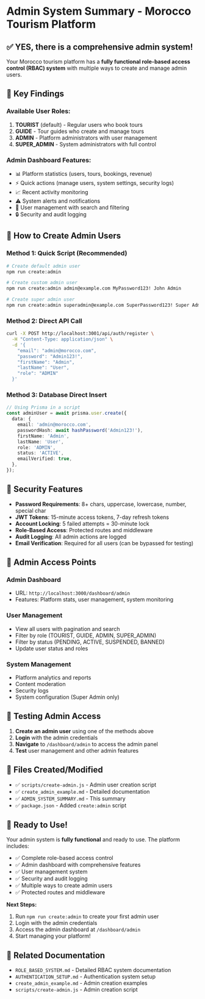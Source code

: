 # Admin System Summary - Morocco Tourism Platform

## ✅ **YES, there is a comprehensive admin system!**

Your Morocco tourism platform has a **fully functional role-based access control (RBAC) system** with multiple ways to create and manage admin users.

## 🎯 **Key Findings**

### **Available User Roles:**
1. **TOURIST** (default) - Regular users who book tours
2. **GUIDE** - Tour guides who create and manage tours  
3. **ADMIN** - Platform administrators with user management
4. **SUPER_ADMIN** - System administrators with full control

### **Admin Dashboard Features:**
- 📊 Platform statistics (users, tours, bookings, revenue)
- ⚡ Quick actions (manage users, system settings, security logs)
- 📈 Recent activity monitoring
- ⚠️ System alerts and notifications
- 👥 User management with search and filtering
- 🔒 Security and audit logging

## 🚀 **How to Create Admin Users**

### **Method 1: Quick Script (Recommended)**
```bash
# Create default admin user
npm run create:admin

# Create custom admin user
npm run create:admin admin@example.com MyPassword123! John Admin

# Create super admin user
npm run create:admin superadmin@example.com SuperPassword123! Super Admin SUPER_ADMIN
```

### **Method 2: Direct API Call**
```bash
curl -X POST http://localhost:3001/api/auth/register \
  -H "Content-Type: application/json" \
  -d '{
    "email": "admin@morocco.com",
    "password": "Admin123!",
    "firstName": "Admin",
    "lastName": "User",
    "role": "ADMIN"
  }'
```

### **Method 3: Database Direct Insert**
```typescript
// Using Prisma in a script
const adminUser = await prisma.user.create({
  data: {
    email: 'admin@morocco.com',
    passwordHash: await hashPassword('Admin123!'),
    firstName: 'Admin',
    lastName: 'User',
    role: 'ADMIN',
    status: 'ACTIVE',
    emailVerified: true,
  },
});
```

## 🔐 **Security Features**

- **Password Requirements**: 8+ chars, uppercase, lowercase, number, special char
- **JWT Tokens**: 15-minute access tokens, 7-day refresh tokens
- **Account Locking**: 5 failed attempts = 30-minute lock
- **Role-Based Access**: Protected routes and middleware
- **Audit Logging**: All admin actions are logged
- **Email Verification**: Required for all users (can be bypassed for testing)

## 📍 **Admin Access Points**

### **Admin Dashboard**
- URL: `http://localhost:3000/dashboard/admin`
- Features: Platform stats, user management, system monitoring

### **User Management**
- View all users with pagination and search
- Filter by role (TOURIST, GUIDE, ADMIN, SUPER_ADMIN)
- Filter by status (PENDING, ACTIVE, SUSPENDED, BANNED)
- Update user status and roles

### **System Management**
- Platform analytics and reports
- Content moderation
- Security logs
- System configuration (Super Admin only)

## 🧪 **Testing Admin Access**

1. **Create an admin user** using one of the methods above
2. **Login** with the admin credentials
3. **Navigate** to `/dashboard/admin` to access the admin panel
4. **Test** user management and other admin features

## 📁 **Files Created/Modified**

- ✅ `scripts/create-admin.js` - Admin user creation script
- ✅ `create_admin_example.md` - Detailed documentation
- ✅ `ADMIN_SYSTEM_SUMMARY.md` - This summary
- ✅ `package.json` - Added `create:admin` script

## 🎉 **Ready to Use!**

Your admin system is **fully functional** and ready to use. The platform includes:

- ✅ Complete role-based access control
- ✅ Admin dashboard with comprehensive features
- ✅ User management system
- ✅ Security and audit logging
- ✅ Multiple ways to create admin users
- ✅ Protected routes and middleware

**Next Steps:**
1. Run `npm run create:admin` to create your first admin user
2. Login with the admin credentials
3. Access the admin dashboard at `/dashboard/admin`
4. Start managing your platform!

## 🔗 **Related Documentation**

- `ROLE_BASED_SYSTEM.md` - Detailed RBAC system documentation
- `AUTHENTICATION_SETUP.md` - Authentication system setup
- `create_admin_example.md` - Admin creation examples
- `scripts/create-admin.js` - Admin creation script



